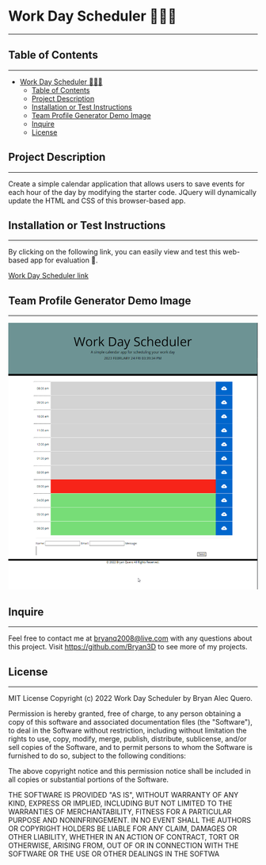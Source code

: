 # Work Day Scheduler 🧑‍💼📆
---

##  Table of Contents 
---
- [Work Day Scheduler 🧑‍💼📆](#work-day-scheduler-)
  - [Table of Contents](#table-of-contents)
  - [Project Description](#project-description)
  - [Installation or Test Instructions](#installation-or-test-instructions)
  - [Team Profile Generator Demo Image](#team-profile-generator-demo-image)
  - [Inquire](#inquire)
  - [License](#license)

## Project Description 
---
Create a simple calendar application that allows users to save events for each hour of the day by modifying the starter code. JQuery will dynamically update the HTML and CSS of this browser-based app.

## Installation or Test Instructions
---
By clicking on the following link, you can easily view and test this web-based app for evaluation 🔗.

[Work Day Scheduler link](https://bryan3d.github.io/Work-Day-Scheduler/)


## Team Profile Generator Demo Image
---
![Alt text](img/2023-02-24%2015_39_34-Work%20Day%20Scheduler.png)


## Inquire
---
Feel free to contact me at bryanq2008@live.com with any questions about this project. Visit <https://github.com/Bryan3D> to see more of my projects.

## License

---
MIT License Copyright (c) 2022 Work Day Scheduler by Bryan Alec Quero.

Permission is hereby granted, free of charge, to any person obtaining a copy of this software and associated documentation files (the "Software"), to deal in the Software without restriction, including without limitation the rights to use, copy, modify, merge, publish, distribute, sublicense, and/or sell copies of the Software, and to permit persons to whom the Software is furnished to do so, subject to the following conditions:

The above copyright notice and this permission notice shall be included in all copies or substantial portions of the Software.

THE SOFTWARE IS PROVIDED "AS IS", WITHOUT WARRANTY OF ANY KIND, EXPRESS OR IMPLIED, INCLUDING BUT NOT LIMITED TO THE WARRANTIES OF MERCHANTABILITY, FITNESS FOR A PARTICULAR PURPOSE AND NONINFRINGEMENT. IN NO EVENT SHALL THE AUTHORS OR COPYRIGHT HOLDERS BE LIABLE FOR ANY CLAIM, DAMAGES OR OTHER LIABILITY, WHETHER IN AN ACTION OF CONTRACT, TORT OR OTHERWISE, ARISING FROM, OUT OF OR IN CONNECTION WITH THE SOFTWARE OR THE USE OR OTHER DEALINGS IN THE SOFTWA
